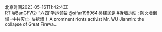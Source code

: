 北京时间2023-05-16T11:42:43Z<br>RT @BanGFW2: “六四”学运领袖 @sifan198964 吴建民评 #拆墙运动 : 防火墙倒塌=中共灭亡· 快拆墙！ 
A prominent  rights activist Mr. WU Jianmin: the collapse of Great Firewa…<br><br><br>